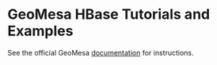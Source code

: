 GeoMesa HBase Tutorials and Examples
====================================

See the official GeoMesa [documentation](http://www.geomesa.org/documentation/tutorials/index.html) for instructions.
